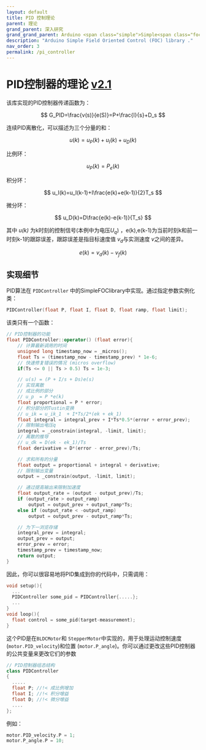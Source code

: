```yaml
---
layout: default
title: PID 控制理论
parent: 理论
grand_parent: 深入研究
grand_grand_parent: Arduino <span class="simple">Simple<span class="foc">FOC</span>library</span>
description: "Arduino Simple Field Oriented Control (FOC) library ."
nav_order: 3
permalink: /pi_controller
---
```



# PID控制器的理论 [v2.1](https://github.com/simplefoc/Arduino-FOC/releases)
该库实现的PID控制器传递函数为：

$$
G_PID=\frac{v(s)}{e(S)}=P+\frac{I}{s}+D_s
$$


连续PID离散化，可以描述为三个分量的和：

$$
u(k)=u_P(k)+u_I(k)+u_D(k)
$$


比例环：

$$
u_P(k)=P_e(k)
$$


积分环：

$$
u_I(k)=u_I(k-1)+I\frac{e(k)+e(k-1)}{2}T_s
$$


微分环： 

$$
u_D(k)=D\frac{e(k)-e(k-1)}{T_s}
$$


其中 <i>u(k)</i> 为k时刻的控制信号(本例中为电压<i>U<sub>q</sub></i>) ，e(k),e(k-1)为当前时刻k和前一时刻k-1的跟踪误差，跟踪误差是指目标速度值 <i>v<sub>d</sub></i>与实测速度 <i>v</i>之间的差异。

$$
e(k)=v_d(k)-v_f(k)
$$



## 实现细节
PID算法在 `PIDController` 中的<span>Simple<span>FOC</span></span>library中实现。通过指定参数实例化类：

```cpp
PIDController(float P, float I, float D, float ramp, float limit);
```
该类只有一个函数：
```cpp
// PID控制器的功能
float PIDController::operator() (float error){
    // 计算最新调用的时间
    unsigned long timestamp_now = _micros();
    float Ts = (timestamp_now - timestamp_prev) * 1e-6;
    // 快速修复错误的情况 (micros overflow)
    if(Ts <= 0 || Ts > 0.5) Ts = 1e-3; 

    // u(s) = (P + I/s + Ds)e(s)
    // 实现离散
    // 成比例的部分
    // u_p  = P *e(k)
    float proportional = P * error;
    // 积分部分的Tustin变换
    // u_ik = u_ik_1  + I*Ts/2*(ek + ek_1)
    float integral = integral_prev + I*Ts*0.5*(error + error_prev);
    // 限制输出电压q
    integral = _constrain(integral, -limit, limit);
    // 离散的推导
    // u_dk = D(ek - ek_1)/Ts
    float derivative = D*(error - error_prev)/Ts;

    // 求和所有的分量
    float output = proportional + integral + derivative;
    // 限制输出变量
    output = _constrain(output, -limit, limit);

    // 通过提高输出来限制加速度
    float output_rate = (output - output_prev)/Ts;
    if (output_rate > output_ramp)
        output = output_prev + output_ramp*Ts;
    else if (output_rate < -output_ramp)
        output = output_prev - output_ramp*Ts;

    // 为下一浏览存储
    integral_prev = integral;
    output_prev = output;
    error_prev = error;
    timestamp_prev = timestamp_now;
    return output;
}
```
因此，你可以很容易地将PID集成到你的代码中，只需调用：

```cpp
void setup(){
  ...
  PIDController some_pid = PIDController{.....};
  ...
}
void loop(){
  float control = some_pid(target-measurement);
} 
```

这个PID是在`BLDCMotor`和 `StepperMotor`中实现的，用于处理运动控制速度(`motor.PID_velocity`)和位置 (`motor.P_angle`)。你可以通过更改这些PID控制器的公共变量来更改它们的参数

```cpp
// PID控制器组态结构
class PIDController
{
  .....
  float P; //!< 成比例增加
  float I; //!< 积分增益
  float D; //!< 微分增益
  ....
};
```
例如：
```cpp
motor.PID_velocity.P = 1;
motor.P_angle.P = 10;
```
